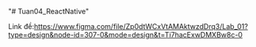 "# Tuan04_ReactNative" 

Link đề:https://www.figma.com/file/Zp0dtWCxVtAMAktwzdDrq3/Lab_01?type=design&node-id=307-0&mode=design&t=Ti7hacExwDMXBw8c-0
